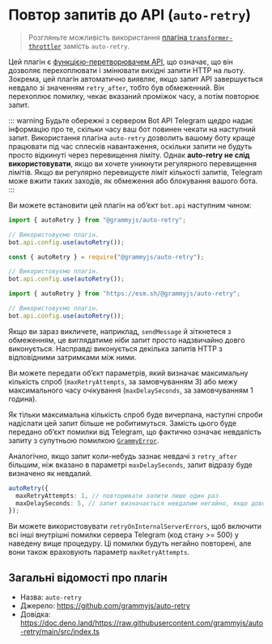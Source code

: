 # Повтор запитів до API (`auto-retry`)

> Розгляньте можливість використання [плагіна `transformer-throttler`](./transformer-throttler.md) замість `auto-retry`.

Цей плагін є [функцією-перетворювачем API](../advanced/transformers.md), що означає, що він дозволяє перехоплювати і змінювати вихідні запити HTTP на льоту.
Зокрема, цей плагін автоматично виявляє, якщо запит API завершується невдало зі значенням `retry_after`, тобто був обмеженний.
Він перехоплює помилку, чекає вказаний проміжок часу, а потім повторює запит.

::: warning Будьте обережні з сервером Bot API
Telegram щедро надає інформацію про те, скільки часу ваш бот повинен чекати на наступний запит.
Використання плагіна `auto-retry` дозволить вашому боту краще працювати під час сплесків навантаження, оскільки запити не будуть просто відкинуті через перевищення ліміту.
Однак **auto-retry не слід використовувати**, якщо ви хочете уникнути регулярного перевищення лімітів.
Якщо ви регулярно перевищуєте ліміт кількості запитів, Telegram може вжити таких заходів, як обмеження або блокування вашого бота.
:::

Ви можете встановити цей плагін на обʼєкт `bot.api` наступним чином:

<CodeGroup>
  <CodeGroupItem title="TypeScript" active>

```ts
import { autoRetry } from "@grammyjs/auto-retry";

// Використовуємо плагін.
bot.api.config.use(autoRetry());
```

</CodeGroupItem>
 <CodeGroupItem title="JavaScript">

```js
const { autoRetry } = require("@grammyjs/auto-retry");

// Використовуємо плагін.
bot.api.config.use(autoRetry());
```

</CodeGroupItem>
 <CodeGroupItem title="Deno">

```ts
import { autoRetry } from "https://esm.sh/@grammyjs/auto-retry";

// Використовуємо плагін.
bot.api.config.use(autoRetry());
```

</CodeGroupItem>
</CodeGroup>

Якщо ви зараз викличете, наприклад, `sendMessage` й зіткнетеся з обмеженням, це виглядатиме ніби запит просто надзвичайно довго виконується.
Насправді виконується декілька запитів HTTP з відповідними затримками між ними.

Ви можете передати обʼєкт параметрів, який визначає максимальну кількість спроб (`maxRetryAttempts`, за замовчуванням 3) або межу максимального часу очікування (`maxDelaySeconds`, за замовчуванням 1 година).

Як тільки максимальна кількість спроб буде вичерпана, наступні спроби надіслати цей запит більше не робитимуться.
Замість цього буде передано обʼєкт помилки від Telegram, що фактично означає невдалість запиту з супутньою помилкою [`GrammyError`](../guide/errors.md#обʼєкт-grammyerror).

Аналогічно, якщо запит коли-небудь зазнає невдачі з `retry_after` більшим, ніж вказано в параметрі `maxDelaySeconds`, запит відразу буде визначено як невдалий.

```ts
autoRetry({
  maxRetryAttempts: 1, // повторювати запити лише один раз
  maxDelaySeconds: 5, // запит визначається невдалим негайно, якщо доводиться чекати більше 5-ти секунд
});
```

Ви можете використовувати `retryOnInternalServerErrors`, щоб включити всі інші внутрішні помилки сервера Telegram (код стану >= 500) у наведену вище процедуру.
Ці помилки будуть негайно повторені, але вони також враховують параметр `maxRetryAttempts`.

## Загальні відомості про плагін

- Назва: `auto-retry`
- Джерело: <https://github.com/grammyjs/auto-retry>
- Довідка: <https://doc.deno.land/https://raw.githubusercontent.com/grammyjs/auto-retry/main/src/index.ts>
